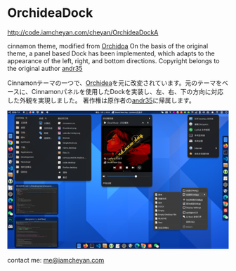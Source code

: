# OrchideaDock

http://code.iamcheyan.com/cheyan/OrchideaDockA 

cinnamon theme, modified from [Orchidoa]( https://cinnamon-spices.linuxmint.com/themes/view/Orchidea) On the basis of the original theme, a panel based Dock has been implemented, which adapts to the appearance of the left, right, and bottom directions. 
Copyright belongs to the original author [andr35](https://github.com/andr35)

Cinnamonテーマの一つで、[Orchidea](https://cinnamon-spices.linuxmint.com/themes/view/Orchidea)を元に改変されています。元のテーマをベースに、Cinnamonパネルを使用したDockを実装し、左、右、下の方向に対応した外観を実現しました。
著作権は原作者の[andr35](https://github.com/andr35)に帰属します。

![thumbnail](./cinnamon/thumbnail.png)

contact me: [me@iamcheyan.com](mailto:me@iamcheyan.com)